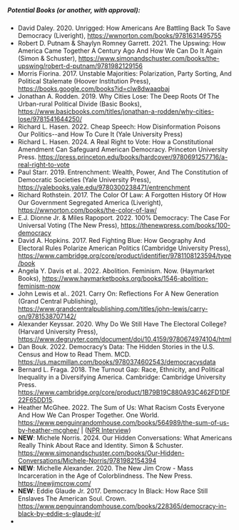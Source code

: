##### Potential Books (or another, with approval):

- David Daley. 2020. Unrigged: How Americans Are Battling Back To Save Democracy (Liveright), <https://wwnorton.com/books/9781631495755>
- Robert D. Putnam & Shaylyn Romney Garrett. 2021. The Upswing: How America Came Together A Century Ago And How We Can Do It Again (Simon & Schuster), <https://www.simonandschuster.com/books/the-upswing/robert-d-putnam/9781982129156>
- Morris Fiorina. 2017. Unstable Majorities: Polarization, Party Sorting, And Political Stalemate (Hoover Institution Press), <https://books.google.com/books?id=clw8dwaaqbaj>
- Jonathan A. Rodden. 2019. Why Cities Lose: The Deep Roots Of The Urban-rural Political Divide (Basic Books), <https://www.basicbooks.com/titles/jonathan-a-rodden/why-cities-lose/9781541644250/>
- Richard L. Hasen. 2022. Cheap Speech: How Disinformation Poisons Our Politics--and How To Cure It (Yale University Press)
- Richard L. Hasen. 2024. A Real Right to Vote: How a Constitutional Amendment Can Safeguard American Democracy. Princeton University Press. <https://press.princeton.edu/books/hardcover/9780691257716/a-real-right-to-vote>
- Paul Starr. 2019. Entrenchment: Wealth, Power, And The Constitution of Democratic Societies (Yale University Press), <https://yalebooks.yale.edu/9780300238471/entrenchment>
- Richard Rothstein. 2017. The Color Of Law: A Forgotten History Of How Our Government Segregated America (Liveright), <https://wwnorton.com/books/the-color-of-law/>
- E.J. Dionne Jr. & Miles Rapoport. 2022. 100% Democracy: The Case For Universal Voting (The New Press), <https://thenewpress.com/books/100-democracy>
- David A. Hopkins. 2017. Red Fighting Blue: How Geography And Electoral Rules Polarize American Politics (Cambridge University Press), <https://www.cambridge.org/core/product/identifier/9781108123594/type/book>
- Angela Y. Davis et al.. 2022. Abolition. Feminism. Now. (Haymarket Books), <https://www.haymarketbooks.org/books/1546-abolition-feminism-now>
- John Lewis et al.. 2021. Carry On: Reflections For A New Generation (Grand Central Publishing), <https://www.grandcentralpublishing.com/titles/john-lewis/carry-on/9781538707142/>
- Alexander Keyssar. 2020. Why Do We Still Have The Electoral College? (Harvard University Press), <https://www.degruyter.com/document/doi/10.4159/9780674974104/html>
- Dan Bouk. 2022. Democracy’s Data: The Hidden Stories in the U.S. Census and How to Read Them. MCD. <https://us.macmillan.com/books/9780374602543/democracysdata>
- Bernard L. Fraga. 2018. The Turnout Gap: Race, Ethnicity, and Political Inequality in a Diversifying America. Cambridge: Cambridge University Press. <https://www.cambridge.org/core/product/1B79B19C880A93C462FD1DF22F65DD15>.
- Heather McGhee. 2022. The Sum of Us: What Racism Costs Everyone And How We Can Prosper Together. One World. https://www.penguinrandomhouse.com/books/564989/the-sum-of-us-by-heather-mcghee/ | ([NPR Interview](https://www.npr.org/2021/02/17/968638759/sum-of-us-examines-the-hidden-cost-of-racism-for-everyone))
- **NEW**: Michele Norris. 2024. Our Hidden Conversations: What Americans Really Think About Race and Identity. Simon & Schuster. <https://www.simonandschuster.com/books/Our-Hidden-Conversations/Michele-Norris/9781982154394>
- **NEW**: Michelle Alexander. 2020. The New Jim Crow - Mass Incarceration in the Age of Colorblindness. The New Press. <https://newjimcrow.com/>
- **NEW**: Eddie Glaude Jr. 2017. Democracy In Black: How Race Still Enslaves The American Soul. Crown. <https://www.penguinrandomhouse.com/books/228365/democracy-in-black-by-eddie-s-glaude-jr/>
- 
